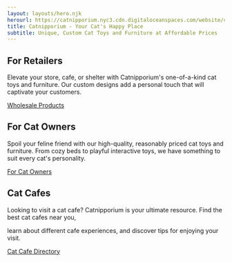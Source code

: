 ```yaml
---
layout: layouts/hero.njk
herourl: https://catnipporium.nyc3.cdn.digitaloceanspaces.com/website/cat-5628953_1920.jpg
title: Catnipporium - Your Cat's Happy Place
subtitle: Unique, Custom Cat Toys and Furniture at Affordable Prices
---
```

## For Retailers

Elevate your store, cafe, or shelter with Catnipporium's one-of-a-kind cat toys and furniture. Our custom designs add a personal touch that will captivate your customers.

[Wholesale Products](/retail)

## For Cat Owners

Spoil your feline friend with our high-quality, reasonably priced cat toys and furniture. From cozy beds to playful interactive toys, we have something to suit every cat's personality.

[For Cat Owners](/shop)

## Cat Cafes

Looking to visit a cat cafe? Catnipporium is your ultimate resource. Find the best cat cafes near you,

 learn about different cafe experiences, and discover tips for enjoying your visit.

[Cat Cafe Directory](/catcafes)

<!--[Tips for Visiting Cat Cafes](/catcafetips)-->
